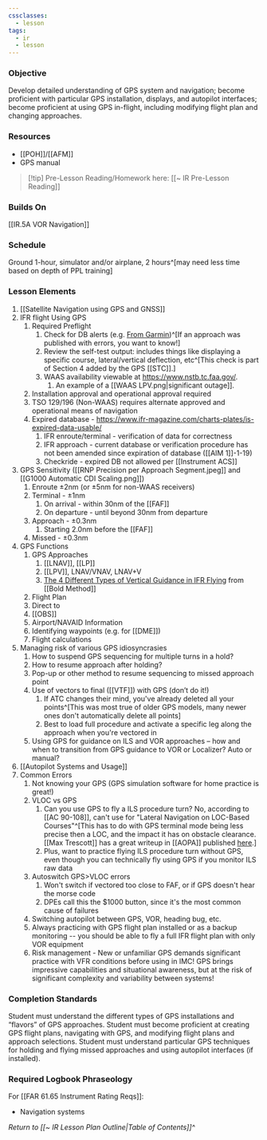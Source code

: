 ```yaml
---
cssclasses:
  - lesson
tags:
  - ir
  - lesson
---
```

### Objective
Develop detailed understanding of GPS system and navigation; become proficient with particular GPS installation, displays, and autopilot interfaces; become proficient at using GPS in-flight, including modifying flight plan and changing approaches. 

### Resources
- [[POH]]/[[AFM]]
- GPS manual

> [!tip] Pre-Lesson Reading/Homework here: [[~ IR Pre-Lesson Reading]]

### Builds On
[[IR.5A VOR Navigation]]

### Schedule
Ground 1-hour, simulator and/or airplane, 2 hours^[may need less time based on depth of PPL training]

### Lesson Elements
1. [[Satellite Navigation using GPS and GNSS]]
4. IFR flight Using GPS
	1. Required Preflight
		1. Check for DB alerts (e.g. [From Garmin](https://www.garmin.com/en-US/aviationalerts/))^[If an approach was published with errors, you want to know!]
		2. Review the self-test output: includes things like displaying a specific course, lateral/vertical deflection, etc^[This check is part of Section 4 added by the GPS [[STC]].]
		3. WAAS availability viewable at https://www.nstb.tc.faa.gov/.
			1. An example of a [[WAAS LPV.png|significant outage]].
	2. Installation approval and operational approval required
	3. TSO 129/196 (Non-WAAS) requires alternate approved and operational means of navigation
	4. Expired database - https://www.ifr-magazine.com/charts-plates/is-expired-data-usable/
		1. IFR enroute/terminal - verification of data for correctness
		2. IFR approach - current database or verification procedure has not been amended since expiration of database ([[AIM 1]]-1-19)
		3. Checkride - expired DB not allowed per [[Instrument ACS]]
5. GPS Sensitivity ([[RNP Precision per Approach Segment.jpeg]] and [[G1000 Automatic CDI Scaling.png]])
	1. Enroute  ±2nm (or ±5nm for non-WAAS receivers)
	2. Terminal - ±1nm
		1. On arrival - within 30nm of the [[FAF]]
		2. On departure - until beyond 30nm from departure
	3. Approach - ±0.3nm 
		1. Starting 2.0nm before the [[FAF]]
	4. Missed - ±0.3nm
6. GPS Functions
	1. GPS Approaches		  
		1. [[LNAV]], [[LP]]
		2. [[LPV]], LNAV/VNAV, LNAV+V
		3. [The 4 Different Types of Vertical Guidance in IFR Flying](https://www.boldmethod.com/shorts/shorts.ifr.0019/) from [[Bold Method]]
	2. Flight Plan
	3. Direct to
	4. [[OBS]]
	5. Airport/NAVAID Information
	6. Identifying waypoints (e.g. for [[DME]])
	7. Flight calculations
7. Managing risk of various GPS idiosyncrasies
	1. How to suspend GPS sequencing for multiple turns in a hold? 
	2. How to resume approach after holding? 
	3. Pop-up or other method to resume sequencing to missed approach point
	4. Use of vectors to final ([[VTF]]) with GPS (don’t do it!) 
		1. If ATC changes their mind, you've already deleted all your points^[This was most true of older GPS models, many newer ones don't automatically delete all points]
		2. Best to load full procedure and activate a specific leg along the approach when you're vectored in
	5. Using GPS for guidance on ILS and VOR approaches – how and when to transition from GPS guidance to VOR or Localizer? Auto or manual?
8. [[Autopilot Systems and Usage]]
9. Common Errors
	1. Not knowing your GPS (GPS simulation software for home practice is great!)
	2. VLOC vs GPS
		1. Can you use GPS to fly a ILS procedure turn? No, according to [[AC 90-108]], can't use for "Lateral Navigation on LOC-Based Courses"^[This has to do with GPS terminal mode being less precise then a LOC, and the impact it has on obstacle clearance. [[Max Trescott]] has a great writeup in [[AOPA]] published [here](https://www.aopa.org/news-and-media/all-news/2014/may/05/when-to-switch-to-vloc-on-an-ils-or-vor-approach).]
		2. Plus, want to practice flying ILS procedure turn without GPS, even though you can technically fly using GPS if you monitor ILS raw data
	3. Autoswitch GPS>VLOC errors
		1. Won't switch if vectored too close to FAF, or if GPS doesn't hear the morse code
		2. DPEs call this the $1000 button, since it's the most common cause of failures
	4. Switching autopilot between GPS, VOR, heading bug, etc. 
	5. Always practicing with GPS flight plan installed or as a backup monitoring -- you should be able to fly a full IFR flight plan with only VOR equipment
	6. Risk management - New or unfamiliar GPS demands significant practice with VFR conditions before using in IMC! GPS brings impressive capabilities and situational awareness, but at the risk of significant complexity and variability between systems! 

### Completion Standards
Student must understand the different types of GPS installations and “flavors” of GPS approaches. Student must become proficient at creating GPS flight plans, navigating with GPS, and modifying flight plans and approach selections. Student must understand particular GPS techniques for holding and flying missed approaches and using autopilot interfaces (if installed).

### Required Logbook Phraseology
For [[FAR 61.65 Instrument Rating Reqs]]:
- Navigation systems


*Return to [[~ IR Lesson Plan Outline|Table of Contents]]^*